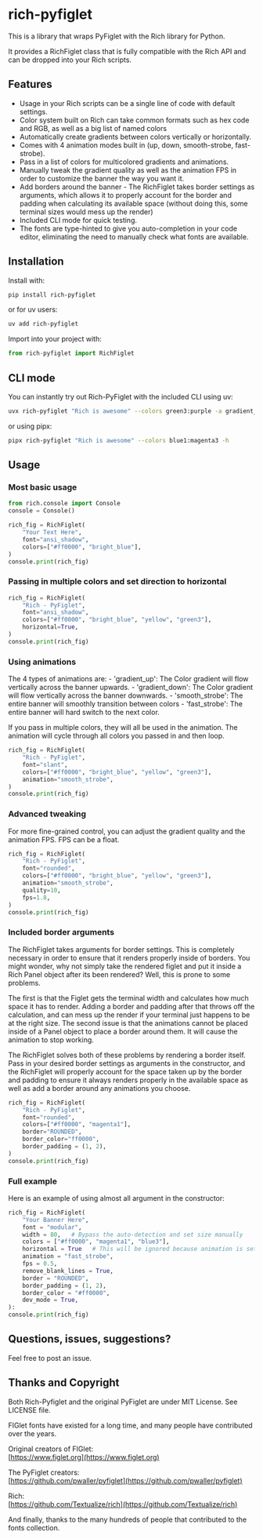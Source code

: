 # rich-pyfiglet

This is a library that wraps PyFiglet with the Rich library for Python.

It provides a RichFiglet class that is fully compatible with the Rich API and can be dropped into your Rich scripts.

## Features

- Usage in your Rich scripts can be a single line of code with default settings.
- Color system built on Rich can take common formats such as hex code and RGB, as well as a big list of named colors
- Automatically create gradients between colors vertically or horizontally.
- Comes with 4 animation modes built in (up, down, smooth-strobe, fast-strobe).
- Pass in a list of colors for multicolored gradients and animations.
- Manually tweak the gradient quality as well as the animation FPS in order to customize the banner the way you want it.
- Add borders around the banner - The RichFiglet takes border settings as arguments, which allows it to properly account for the border and padding when calculating its available space (without doing this, some terminal sizes would mess up the render)
- Included CLI mode for quick testing.
- The fonts are type-hinted to give you auto-completion in your code editor, eliminating the need to manually
check what fonts are available.

## Installation

Install with:

```sh
pip install rich-pyfiglet
```

or for uv users:

```sh
uv add rich-pyfiglet
```

Import into your project with:

```py
from rich-pyfiglet import RichFiglet
```

## CLI mode

You can instantly try out Rich-PyFiglet with the included CLI using uv:

```sh
uvx rich-pyfiglet "Rich is awesome" --colors green3:purple -a gradient_down
```

or using pipx:

```sh
pipx rich-pyfiglet "Rich is awesome" --colors blue1:magenta3 -h
```

## Usage

### Most basic usage

```py
from rich.console import Console
console = Console()

rich_fig = RichFiglet(
    "Your Text Here",
    font="ansi_shadow",
    colors=["#ff0000", "bright_blue"],
)
console.print(rich_fig)
```

### Passing in multiple colors and set direction to horizontal

```py
rich_fig = RichFiglet(
    "Rich - PyFiglet",
    font="ansi_shadow",
    colors=["#ff0000", "bright_blue", "yellow", "green3"],
    horizontal=True,
)
console.print(rich_fig)
```

### Using animations

The 4 types of animations are:
    - 'gradient_up': The Color gradient will flow vertically across the banner upwards.
    - 'gradient_down': The Color gradient will flow vertically across the banner downwards.
    - 'smooth_strobe': The entire banner will smoothly transition between colors
    - 'fast_strobe': The entire banner will hard switch to the next color.

If you pass in multiple colors, they will all be used in the animation. The animation will cycle through all colors you passed in and then loop.

```py
rich_fig = RichFiglet(
    "Rich - PyFiglet",
    font="slant",
    colors=["#ff0000", "bright_blue", "yellow", "green3"],
    animation="smooth_strobe",
)
console.print(rich_fig)
```

### Advanced tweaking

For more fine-grained control, you can adjust the gradient quality and the animation FPS. FPS can be a float.

```py
rich_fig = RichFiglet(
    "Rich - PyFiglet",
    font="rounded",
    colors=["#ff0000", "bright_blue", "yellow", "green3"],
    animation="smooth_strobe",
    quality=10,
    fps=1.8,
)
console.print(rich_fig)
```

### Included border arguments

The RichFiglet takes arguments for border settings. This is completely necessary in order to ensure that it renders properly inside of borders. You might wonder, why not simply take the rendered figlet and put it inside a Rich Panel object after its been rendered? Well, this is prone to some problems.

The first is that the Figlet gets the terminal width and calculates how much space it has to render. Adding a border and padding after that throws off the calculation, and can mess up the render if your terminal just happens to be at the right size. The second issue is that the animations cannot be placed inside of a Panel object to place a border around them. It will cause the animation to stop working.

The RichFiglet solves both of these problems by rendering a border itself. Pass in your desired border settings as arguments in the constructor, and the RichFiglet will properly account for the space taken up by the border and padding to ensure it always renders properly in the available space as well as add a border around any animations you choose.

```py
rich_fig = RichFiglet(
    "Rich - PyFiglet",
    font="rounded",
    colors=["#ff0000", "magenta1"],
    border="ROUNDED",
    border_color="ff0000",
    border_padding = (1, 2),
)
console.print(rich_fig)
```

### Full example

Here is an example of using almost all argument in the constructor:

```py
rich_fig = RichFiglet(
    "Your Banner Here",
    font = "modular",
    width = 80,   # Bypass the auto-detection and set size manually
    colors = ["#ff0000", "magenta1", "blue3"],
    horizontal = True   # This will be ignored because animation is set
    animation = "fast_strobe",
    fps = 0.5,
    remove_blank_lines = True,
    border = "ROUNDED",
    border_padding = (1, 2),
    border_color = "#ff0000",
    dev_mode = True,
):
console.print(rich_fig)
```

## Questions, issues, suggestions?

Feel free to post an issue.

## Thanks and Copyright

Both Rich-Pyfiglet and the original PyFiglet are under MIT License. See LICENSE file.

FIGlet fonts have existed for a long time, and many people have contributed over the years.

Original creators of FIGlet:  
[https://www.figlet.org](https://www.figlet.org)

The PyFiglet creators:  
[https://github.com/pwaller/pyfiglet](https://github.com/pwaller/pyfiglet)

Rich:  
[https://github.com/Textualize/rich](https://github.com/Textualize/rich)

And finally, thanks to the many hundreds of people that contributed to the fonts collection.

